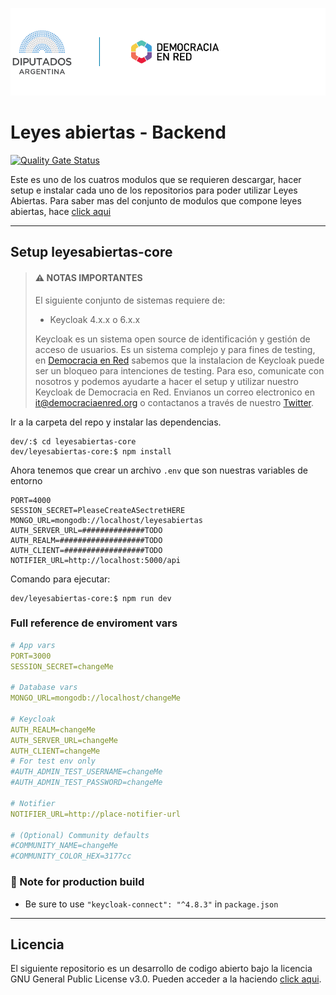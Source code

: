 ![Header](docs/header-doc.png)

# Leyes abiertas - Backend 
[![Quality Gate Status](https://sonarcloud.io/api/project_badges/measure?project=DemocraciaEnRed_leyesabiertas-core&metric=alert_status)](https://sonarcloud.io/dashboard?id=DemocraciaEnRed_leyesabiertas-core)

Este es uno de los cuatros modulos que se requieren descargar, hacer setup e instalar cada uno de los repositorios para poder utilizar Leyes Abiertas.
Para saber mas del conjunto de modulos que compone leyes abiertas, hace [click aqui](https://github.com/DemocraciaEnRed/leyesabiertas) 

---

## Setup leyesabiertas-core

> #### ⚠️ NOTAS IMPORTANTES
> 
> El siguiente conjunto de sistemas requiere de:
> - Keycloak 4.x.x o 6.x.x
> 
> Keycloak es un sistema open source de identificación y gestión de acceso de usuarios. Es un sistema complejo y para fines de testing, en [Democracia en Red](https://democraciaenred.org) sabemos que la instalacion de Keycloak puede ser un bloqueo para intenciones de testing. Para eso, comunicate con nosotros y podemos ayudarte a hacer el setup y utilizar nuestro Keycloak de Democracia en Red. Envianos un correo electronico en [it@democraciaenred.org](mailto:it@democraciaenred.org) o contactanos a través de nuestro [Twitter](https://twitter.com/fundacionDER).

Ir a la carpeta del repo y instalar las dependencias.


```
dev/:$ cd leyesabiertas-core
dev/leyesabiertas-core:$ npm install
```

Ahora tenemos que crear un archivo `.env` que son nuestras variables de entorno

```env
PORT=4000
SESSION_SECRET=PleaseCreateASectretHERE
MONGO_URL=mongodb://localhost/leyesabiertas
AUTH_SERVER_URL=##############TODO
AUTH_REALM=###################TODO
AUTH_CLIENT=##################TODO
NOTIFIER_URL=http://localhost:5000/api
```

Comando para ejecutar:

```
dev/leyesabiertas-core:$ npm run dev
```

### Full reference de enviroment vars

```yaml
# App vars
PORT=3000
SESSION_SECRET=changeMe

# Database vars
MONGO_URL=mongodb://localhost/changeMe

# Keycloak 
AUTH_REALM=changeMe
AUTH_SERVER_URL=changeMe
AUTH_CLIENT=changeMe
# For test env only
#AUTH_ADMIN_TEST_USERNAME=changeMe
#AUTH_ADMIN_TEST_PASSWORD=changeMe

# Notifier
NOTIFIER_URL=http://place-notifier-url

# (Optional) Community defaults
#COMMUNITY_NAME=changeMe
#COMMUNITY_COLOR_HEX=3177cc

```

### 📓 Note for production build

- Be sure to use `"keycloak-connect": "^4.8.3"` in `package.json`

---

## Licencia

El siguiente repositorio es un desarrollo de codigo abierto bajo la licencia GNU General Public License v3.0. Pueden acceder a la haciendo [click aqui](./LICENSE).